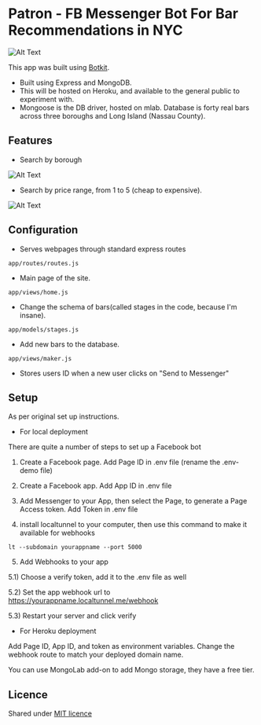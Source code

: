 # Patron - FB Messenger Bot For Bar Recommendations in NYC
![Alt Text](https://s3.amazonaws.com/aws-website-portfoliosite-bf6tr/patron-messenger-short-header.png)


This app was built using [Botkit](https://github.com/howdyai/botkit).
* Built using Express and MongoDB.
* This will be hosted on Heroku, and available to the general public to experiment with.
* Mongoose is the DB driver, hosted on mlab. Database is forty real bars across three boroughs and Long Island (Nassau County).

## Features

* Search by borough

![Alt Text](https://s3.amazonaws.com/patron-bars/gifs/patron-bar-search-borough.gif)

* Search by price range, from 1 to 5 (cheap to expensive).

![Alt Text](https://s3.amazonaws.com/patron-bars/gifs/patron-bar-search-price.gif)


## Configuration

* Serves webpages through standard express routes

```
app/routes/routes.js
```

* Main page of the site.
```
app/views/home.js
```

* Change the schema of bars(called stages in the code, because I'm insane).

```
app/models/stages.js
```

* Add new bars to the database.

```
app/views/maker.js
```

* Stores users ID when a new user clicks on "Send to Messenger"

## Setup

As per original set up instructions.

* For local deployment

There are quite a number of steps to set up a Facebook bot

1) Create a Facebook page. Add Page ID in .env file (rename the .env-demo file)

2) Create a Facebook app. Add App ID in .env file

3) Add Messenger to your App, then select the Page, to generate a Page Access token. Add Token in .env file

4) install localtunnel to your computer, then use this command to make it available for webhooks
```
lt --subdomain yourappname --port 5000
```

5) Add Webhooks to your app

5.1) Choose a verify token, add it to the .env file as well

5.2) Set the app webhook url to https://yourappname.localtunnel.me/webhook

5.3) Restart your server and click verify

* For Heroku deployment

Add Page ID, App ID, and token as environment variables.
Change the webhook route to match your deployed domain name.

You can use MongoLab add-on to add Mongo storage, they have a free tier.


## Licence
Shared under [MIT licence](http://choosealicense.com/licenses/mit/)
